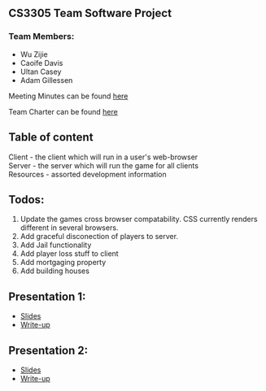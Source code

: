 ## CS3305 Team Software Project

### Team Members:
* Wu Zijie
* Caoife Davis
* Ultan Casey
* Adam Gillessen

Meeting Minutes can be found [here](https://docs.google.com/document/d/15NweTtgGW-K3wx3XQwjjnxLpIuCDaAU5f4-fV1tkW5c/edit?usp=sharing)

Team Charter can be found [here](https://docs.google.com/document/d/1iONwklPpaQ7gQrXMIx4_vbfAziljX--6DvxdsBI8YaI/edit?usp=sharing)

## Table of content
Client - the client which will run in a user's web-browser  
Server - the server which will run the game for all clients  
Resources - assorted development information

## Todos:  
1. Update the games cross browser compatability. CSS currently renders different in several browsers. 
1. Add graceful disconection of players to server.
1. Add Jail functionality
1. Add player loss stuff to client
1. Add mortgaging property
1. Add building houses

## Presentation 1:
* [Slides](https://docs.google.com/presentation/d/1RgGA1iphYtJ6-hlgfj2Q05BOLP61_Ed8p4W8L9lnqEk/edit#slide=id.g1cb33f25ef_3_1)
* [Write-up](https://docs.google.com/document/d/1rljt7p8KCkek8ENmtErJBlQZPxW9u_-9shjUD6qOVSg/edit)

## Presentation 2:
* [Slides](https://docs.google.com/presentation/d/1U4ouFn6dSQSPd63K0h0s6KmfTaRtIaqqdnzwabcqlb8/edit#slide=id.p)
* [Write-up](https://docs.google.com/document/d/1PeFqM9py61JQFI4IFyuaRtzYOUEEfLo1L_fMBEEt25c/edit)


